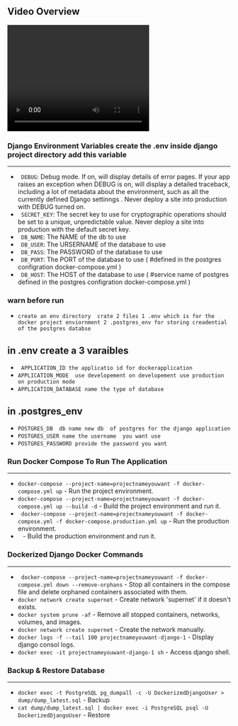 

## Video Overview


<video width="320" height="240" controls>
  <source src="https://drive.google.com/file/d/1DKHi-xA4eH0Rxv605xGIRRT1fvgET7cJ/preview" type="video/mp4">
</video>


### Django Environment Variables create the .env inside django project directory add this variable

---

- ` DEBUG`: Debug mode. If on, will display details of error pages. If your app raises an exception when DEBUG is on, will display a detailed traceback, including a lot of metadata about the environment, such as all the currently defined Django settinngs . Never deploy a site into production with DEBUG turned on.
- ` SECRET_KEY`: The secret key to use for cryptographic operations should be set to a unique, unpredictable value. Never deploy a site into production with the default secret key.
- ` DB_NAME`: The NAME of the db to use
- ` DB_USER`: The URSERNAME of the database to use
- ` DB_PASS`: The PASSWORD of the database to use
- ` DB_PORT`: The PORT of the database to use ( #defined in the postgres configration docker-compose.yml )
- ` DB_HOST`: The HOST of the database to use ( #service name of postgres defined in the postgres configration docker-compose.yml )

### warn before run

- `create an env directory  crate 2 files 1 .env which is for the docker project enviornment 2 .postgres_env for storing creadential of the postgres databse `

## in .env create a 3 varaibles

- ` APPLICATION_ID the applicatio id for dockerapplication`
- `APPLICATION_MODE  use developement on developement use production on production mode `
- `APPLICATION_DATABASE name the type of database `

## in .postgres_env

- `POSTGRES_DB  db name new db  of postgres for the django application`
- `POSTGRES_USER name the username  you want use`
- `POSTGRES_PASSWORD provide the password you want`

### Run Docker Compose To Run The Application

---

- `docker-compose --project-name=projectnameyouwant -f docker-compose.yml up` - Run the project environment.
- `docker-compose --project-name=projectnameyouwant -f docker-compose.yml up --build -d` - Build the project environment and run it.
- ` docker-compose --project-name=projectnameyouwant -f docker-compose.yml -f docker-compose.production.yml up` - Run the production environment.
- `
` - Build the production environment and run it.

### Dockerized Django Docker Commands

---

- ` docker-compose --project-name=projectnameyouwant -f docker-compose.yml down --remove-orphans` - Stop all containers in the compose file and delete orphaned containers associated with them.
- `docker network create supernet` - Create network 'supernet' if it doesn't exists.
- `docker system prune -af` - Remove all stopped containers, networks, volumes, and images.
- `docker network create supernet` - Create the network manually.
- `docker logs -f --tail 100 projectnameyouwant-django-1` - Display django consol logs.
- `docker exec -it projectnameyouwant-django-1 sh` - Access django shell.

### Backup & Restore Database

---

- `docker exec -t PostgreSQL pg_dumpall -c -U DockerizedDjangoUser > dump/dump_latest.sql` - Backup
- `cat dump/dump_latest.sql | docker exec -i PostgreSQL psql -U DockerizedDjangoUser` - Restore

